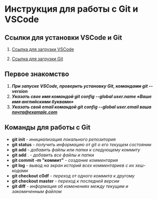 # Инструкция для работы с Git и VSCode

## Ссылки для установки VSCode и Git
1. [Ссылка для загрузки VSCode](https://code.visualstudio.com/download)

2. [Ссылка для загрузки Git](https://git-scm.com/downloads)

## Первое знакомство
1. ***При запуске VSCode, проверить установку Git, командами git --version***
2. ***Указать свое имя командой git config --global user.name «Ваше имя английскими буквами»***
3. ***Указать свой email командой git config --global user.email ваша почта@example.com***


## Команды для работы с Git
- **git init** - *инициализация локального репозитория*
- **git status** - *получить информацию от git о его текущем состоянии*
- **git add** - *добавить файлы или папки к следующему коммиту*
- **git add** . - *добавить все файлы и папки*
- **git commit -m "коммит"** - *создание комментария*
- **git log** - *вывод на экран историй всех комментариев с их хеш-кодами*
- **git checkout c0df** - *переход от одного коммита к другому*
- **git checkout master** - *переход к последней версии*
- **git diff** - *информация об изменениях между текущим и закомиченным файлом*
